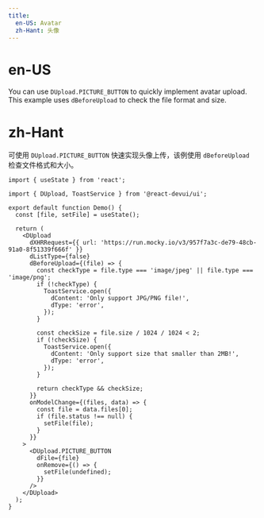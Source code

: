 ```yaml
---
title:
  en-US: Avatar
  zh-Hant: 头像
---
```


# en-US

You can use `DUpload.PICTURE_BUTTON` to quickly implement avatar upload. This example uses `dBeforeUpload` to check the file format and size.

# zh-Hant

可使用 `DUpload.PICTURE_BUTTON` 快速实现头像上传，该例使用 `dBeforeUpload` 检查文件格式和大小。

```tsx
import { useState } from 'react';

import { DUpload, ToastService } from '@react-devui/ui';

export default function Demo() {
  const [file, setFile] = useState();

  return (
    <DUpload
      dXHRRequest={{ url: 'https://run.mocky.io/v3/957f7a3c-de79-48cb-91a0-8f51339f666f' }}
      dListType={false}
      dBeforeUpload={(file) => {
        const checkType = file.type === 'image/jpeg' || file.type === 'image/png';
        if (!checkType) {
          ToastService.open({
            dContent: 'Only support JPG/PNG file!',
            dType: 'error',
          });
        }

        const checkSize = file.size / 1024 / 1024 < 2;
        if (!checkSize) {
          ToastService.open({
            dContent: 'Only support size that smaller than 2MB!',
            dType: 'error',
          });
        }

        return checkType && checkSize;
      }}
      onModelChange={(files, data) => {
        const file = data.files[0];
        if (file.status !== null) {
          setFile(file);
        }
      }}
    >
      <DUpload.PICTURE_BUTTON
        dFile={file}
        onRemove={() => {
          setFile(undefined);
        }}
      />
    </DUpload>
  );
}
```
